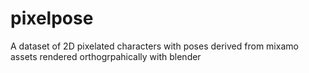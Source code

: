 # pixelpose
A dataset of 2D pixelated characters with poses derived from mixamo assets rendered orthogrpahically with blender
